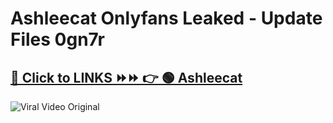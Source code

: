 
 # Ashleecat Onlyfans Leaked - Update Files 0gn7r

## <h2><a href="https://clipsfans.com/Ashleecat&ref=git">🔗 Click to LINKS ⏩⏩ 👉 🟢 Ashleecat </a></h2>

<a href="https://clipsfans.com/Ashleecat&ref=git" rel="nofollow" data-target="animated-image.originalLink"><img src="https://i.ibb.co.com/xMMVF88/686577567.gif" alt="Viral Video Original" style="max-width: 100%; display: inline-block;" data-target="animated-image.originalImage"></a>

